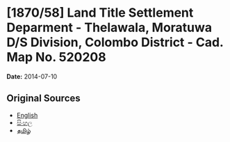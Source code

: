 # [1870/58] Land Title Settlement Deparment - Thelawala, Moratuwa D/S Division, Colombo District - Cad. Map No. 520208

**Date:** 2014-07-10

## Original Sources

- [English](https://documents.gov.lk/view/extra-gazettes/2014/7/1870-58_E.pdf)
- [සිංහල](https://documents.gov.lk/view/extra-gazettes/2014/7/1870-58_S.pdf)
- [தமிழ்](https://documents.gov.lk/view/extra-gazettes/2014/7/1870-58_T.pdf)
